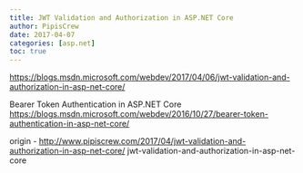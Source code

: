 ```yaml
---
title: JWT Validation and Authorization in ASP.NET Core
author: PipisCrew
date: 2017-04-07
categories: [asp.net]
toc: true
---
```


https://blogs.msdn.microsoft.com/webdev/2017/04/06/jwt-validation-and-authorization-in-asp-net-core/

Bearer Token Authentication in ASP.NET Core
https://blogs.msdn.microsoft.com/webdev/2016/10/27/bearer-token-authentication-in-asp-net-core/

origin - http://www.pipiscrew.com/2017/04/jwt-validation-and-authorization-in-asp-net-core/ jwt-validation-and-authorization-in-asp-net-core